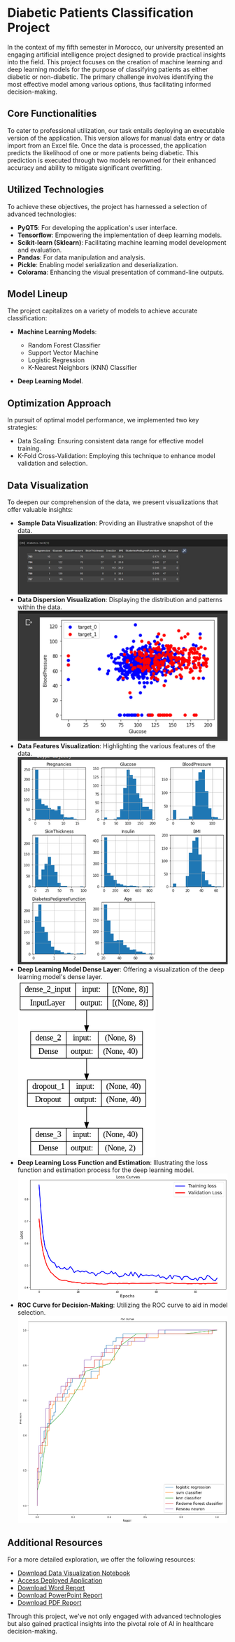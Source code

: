# Diabetic Patients Classification Project

In the context of my fifth semester in Morocco, our university presented an engaging artificial intelligence project designed to provide practical insights into the field. This project focuses on the creation of machine learning and deep learning models for the purpose of classifying patients as either diabetic or non-diabetic. The primary challenge involves identifying the most effective model among various options, thus facilitating informed decision-making.

## Core Functionalities

To cater to professional utilization, our task entails deploying an executable version of the application. This version allows for manual data entry or data import from an Excel file. Once the data is processed, the application predicts the likelihood of one or more patients being diabetic. This prediction is executed through two models renowned for their enhanced accuracy and ability to mitigate significant overfitting.

## Utilized Technologies

To achieve these objectives, the project has harnessed a selection of advanced technologies:

- **PyQT5**: For developing the application's user interface.
- **Tensorflow**: Empowering the implementation of deep learning models.
- **Scikit-learn (Sklearn)**: Facilitating machine learning model development and evaluation.
- **Pandas**: For data manipulation and analysis.
- **Pickle**: Enabling model serialization and deserialization.
- **Colorama**: Enhancing the visual presentation of command-line outputs.

## Model Lineup

The project capitalizes on a variety of models to achieve accurate classification:

- **Machine Learning Models**:
    - Random Forest Classifier
    - Support Vector Machine
    - Logistic Regression
    - K-Nearest Neighbors (KNN) Classifier

- **Deep Learning Model**.

## Optimization Approach

In pursuit of optimal model performance, we implemented two key strategies:

- Data Scaling: Ensuring consistent data range for effective model training.
- K-Fold Cross-Validation: Employing this technique to enhance model validation and selection.

## Data Visualization

To deepen our comprehension of the data, we present visualizations that offer valuable insights:

- **Sample Data Visualization**: Providing an illustrative snapshot of the data.
  ![Data Visualization](images/data.png)
- **Data Dispersion Visualization**: Displaying the distribution and patterns within the data.
  ![Data Dispersion](images/dataDispersion.png)
- **Data Features Visualization**: Highlighting the various features of the data.
  ![Features](images/dataFeatures.png)
- **Deep Learning Model Dense Layer**: Offering a visualization of the deep learning model's dense layer.
  ![Deep Learning](images/denselayer.png)
- **Deep Learning Loss Function and Estimation**: Illustrating the loss function and estimation process for the deep learning model.
  ![Deep Learning Loss](images/deeplearningloss.png)
- **ROC Curve for Decision-Making**: Utilizing the ROC curve to aid in model selection.
  ![ROC curve](images/roc.png)

## Additional Resources

For a more detailed exploration, we offer the following resources:

- [Download Data Visualization Notebook](DataVisualisation.ipynb)
- [Access Deployed Application](Application)
- [Download Word Report](report/report.docx)
- [Download PowerPoint Report](report/report.ppt)
- [Download PDF Report](report/report.pdf)

Through this project, we've not only engaged with advanced technologies but also gained practical insights into the pivotal role of AI in healthcare decision-making.
